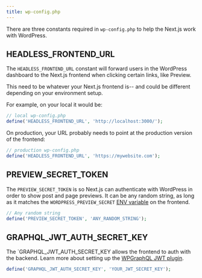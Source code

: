 ```yaml
---
title: wp-config.php
---
```


There are three constants required in `wp-config.php` to help the Next.js work with WordPress.

## HEADLESS_FRONTEND_URL

The `HEADLESS_FRONTEND_URL` constant will forward users in the WordPress dashboard to the Next.js frontend when clicking certain links, like Preview.

This need to be whatever your Next.js frontend is-- and could be different depending on your environment setup.

For example, on your local it would be:

```php
// local wp-config.php
define('HEADLESS_FRONTEND_URL', 'http://localhost:3000/');
```

On production, your URL probably needs to point at the production version of the frontend:

```php
// production wp-config.php
define('HEADLESS_FRONTEND_URL', 'https://mywebsite.com');
```

## PREVIEW_SECRET_TOKEN

The `PREVIEW_SECRET_TOKEN` is so Next.js can authenticate with WordPress in order to show post and page previews. It can be any random string, as long as it matches the `WORDPRESS_PREVIEW_SECRET` [ENV variable](/docs/frontend/env-variables#list-of-env-variables) on the frontend.

```php
// Any random string
define('PREVIEW_SECRET_TOKEN', 'ANY_RANDOM_STRING');
```

## GRAPHQL_JWT_AUTH_SECRET_KEY

The `GRAPHQL_JWT_AUTH_SECRET_KEY allows the frontend to auth with the backend. Learn more about setting up the [WPGraphQL JWT plugin](https://www.wpgraphql.com/extenstion-plugins/wpgraphql-jwt-authentication/).

```php
define('GRAPHQL_JWT_AUTH_SECRET_KEY', 'YOUR_JWT_SECRET_KEY');
```
